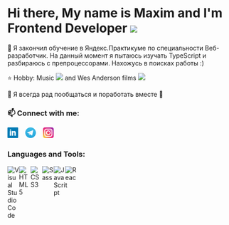 <h1> Hi there, My name is Maxim and I'm Frontend Developer <img width="70" src="https://media.giphy.com/media/v0dGnTDFgEr68myH0C/giphy.gif"></h1>

🌱 Я закончил обучение в Яндекс.Практикуме по специальности Веб-разработчик. На данный момент я пытаюсь изучать TypeScript и разбираюсь с препроцессорами. Нахожусь в поисках работы :)

⭐ Hobby: Music <img width="36px" src="https://media.giphy.com/media/3ohc17UWaNMHjG4Nyw/giphy.gif"> and Wes Anderson films <img width="30px" src="https://media.giphy.com/media/hTmIYzedXc0LMNyRYc/giphy.gif">

💬 Я всегда рад пообщаться и поработать вместе 🙂

### 📫 Connect with me:  
[![website](./img/linkedin.png)](https://linkedin.com/in/monzikov-maxim)
&nbsp;&nbsp;
[![website](./img/telegram.png)](https://t.me/monzikovm)
&nbsp;&nbsp;
[![website](./img/instagram.png)](https://www.instagram.com/monzikov.m)
&nbsp;&nbsp;


### Languages and Tools:
<img align="left" alt="Visual Studio Code" width="26px" src="https://cdn.jsdelivr.net/gh/devicons/devicon/icons/vscode/vscode-original.svg" />
<img align="left" alt="HTML5" width="26px" src="https://cdn.jsdelivr.net/gh/devicons/devicon/icons/html5/html5-original.svg" />
<img align="left" alt="CSS3" width="26px" src="https://cdn.jsdelivr.net/gh/devicons/devicon/icons/css3/css3-original.svg"  />
<img align="left" alt="Sass" width="26px" src="https://cdn.jsdelivr.net/gh/devicons/devicon/icons/sass/sass-original.svg"  />
<img align="left" alt="JavaScript" width="26px" src="https://cdn.jsdelivr.net/gh/devicons/devicon/icons/javascript/javascript-original.svg"  />
<img align="left" alt="React" width="26px" src="https://cdn.jsdelivr.net/gh/devicons/devicon/icons/react/react-original.svg" />
